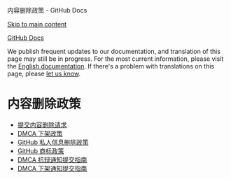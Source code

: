 内容删除政策 - GitHub Docs

[Skip to main content](#main-content)

[](/cn)[GitHub Docs](/cn)

We publish frequent updates to our documentation, and translation of this page may still be in progress. For the most current information, please visit the [English documentation](/en). If there's a problem with translations on this page, please [let us know](https://github.com/contact?form[subject]=translation%20issue%20on%20docs.github.com&form[comments]=).

内容删除政策
==========

* [提交内容删除请求](/cn/site-policy/content-removal-policies/submitting-content-removal-requests)
* [DMCA 下架政策](/cn/site-policy/content-removal-policies/dmca-takedown-policy)
* [GitHub 私人信息删除政策](/cn/site-policy/content-removal-policies/github-private-information-removal-policy)
* [GitHub 商标政策](/cn/site-policy/content-removal-policies/github-trademark-policy)
* [DMCA 抗辩通知提交指南](/cn/site-policy/content-removal-policies/guide-to-submitting-a-dmca-counter-notice)
* [DMCA 下架通知提交指南](/cn/site-policy/content-removal-policies/guide-to-submitting-a-dmca-takedown-notice)
